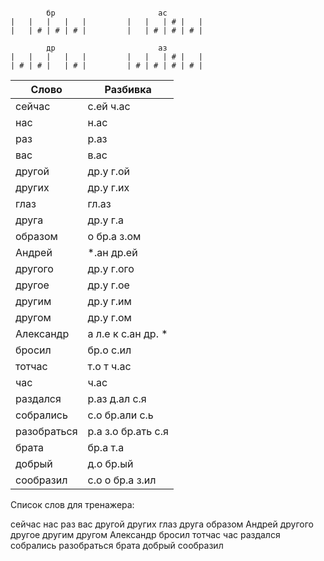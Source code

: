 ```

        бр                       ас
|   |   |   |   |         |   |   | # |   |
|   | # | # | # |         |   | # | # | # |

        др                       аз
|   |   |   |   |         |   |   | # |   |
| # | # |   | # |         | # | # | # | # |

```

| Слово | Разбивка |
| --- | --- |
| сейчас | с.ей ч.ас | 
| нас | н.ас | 
| раз | р.аз | 
| вас | в.ас | 
| другой | др.у г.ой | 
| других | др.у г.их | 
| глаз | гл.аз | 
| друга | др.у г.а | 
| образом | о бр.а з.ом | 
| Андрей |  \*.ан др.ей | 
| другого | др.у г.ого | 
| другое | др.у г.ое | 
| другим | др.у г.им | 
| другом | др.у г.ом | 
| Александр | а л.е к с.ан др. \* | 
| бросил | бр.о с.ил | 
| тотчас | т.о т ч.ас | 
| час | ч.ас | 
| раздался | р.аз д.ал с.я | 
| собрались | с.о бр.али с.ь | 
| разобраться | р.а з.о бр.ать с.я | 
| брата | бр.а т.а | 
| добрый | д.о бр.ый | 
| сообразил | с.о о бр.а з.ил | 

Список слов для тренажера:

сейчас нас раз вас другой других глаз друга образом Андрей другого другое другим другом Александр бросил тотчас час раздался собрались разобраться брата добрый сообразил
